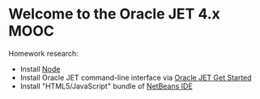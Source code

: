 # Welcome to the Oracle JET 4.x MOOC

Homework research:

   * Install [Node](https://nodejs.org/en/)
   * Install Oracle JET command-line interface via [Oracle JET Get Started](http://oraclejet.org)
   * Install "HTML5/JavaScript" bundle of [NetBeans IDE](http://netbeans.org/downloads/)